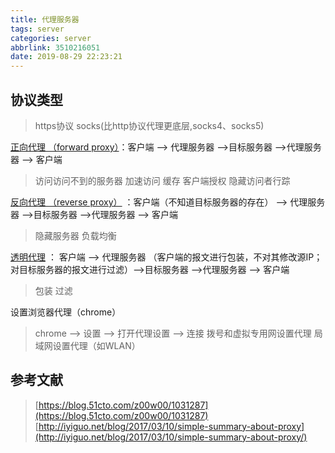 ```yaml
---
title: 代理服务器
tags: server
categories: server
abbrlink: 3510216051
date: 2019-08-29 22:23:21
---
```

## 协议类型
> https协议
> socks(比http协议代理更底层,socks4、socks5)
   
[正向代理 （forward proxy）](https://blog.51cto.com/z00w00/1031287)：客户端 --> 代理服务器 -->目标服务器 -->代理服务器 --> 客户端
<!-- more -->
> 访问访问不到的服务器
> 加速访问
> 缓存
> 客户端授权
> 隐藏访问者行踪

[反向代理 （reverse proxy）](https://blog.51cto.com/z00w00/1031287) ：客户端（不知道目标服务器的存在） --> 代理服务器 -->目标服务器 -->代理服务器 --> 客户端

> 隐藏服务器
> 负载均衡

[透明代理](https://blog.51cto.com/z00w00/1031287) ： 客户端 --> 代理服务器 （客户端的报文进行包装，不对其修改源IP；对目标服务器的报文进行过滤）-->目标服务器 -->代理服务器 --> 客户端
> 包装
> 过滤

设置浏览器代理（chrome）

> chrome --> 设置 --> 打开代理设置 --> 连接
> 拨号和虚拟专用网设置代理
> 局域网设置代理（如WLAN）

## 参考文献
>[https://blog.51cto.com/z00w00/1031287](https://blog.51cto.com/z00w00/1031287)
>[http://iyiguo.net/blog/2017/03/10/simple-summary-about-proxy](http://iyiguo.net/blog/2017/03/10/simple-summary-about-proxy/)


